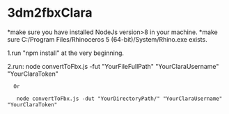 # 3dm2fbxClara

*make sure you have installed NodeJs version>8 in your machine.
*make sure  C:/Program Files/Rhinoceros 5 (64-bit)/System/Rhino.exe  exists.

1.run "npm install" at the very beginning.

2.run:
      node convertToFbx.js -fut "YourFileFullPath" "YourClaraUsername" "YourClaraToken"
      
      Or
      
       node convertToFbx.js -dut "YourDirectoryPath/" "YourClaraUsername" "YourClaraToken"
      

